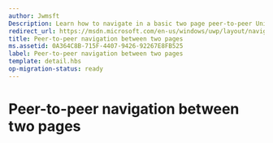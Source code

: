 ```yaml
---
author: Jwmsft
Description: Learn how to navigate in a basic two page peer-to-peer Universal Windows Platform (UWP) app.
redirect_url: https://msdn.microsoft.com/en-us/windows/uwp/layout/navigate-between-two-pages
title: Peer-to-peer navigation between two pages
ms.assetid: 0A364C8B-715F-4407-9426-92267E8FB525
label: Peer-to-peer navigation between two pages
template: detail.hbs
op-migration-status: ready
---
```


# Peer-to-peer navigation between two pages

<link rel="stylesheet" href="https://az835927.vo.msecnd.net/sites/uwp/Resources/css/custom.css">




